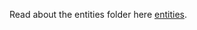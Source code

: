 Read about the entities folder here [entities](https://jbreckmckye.gitbook.io/node-ts-architecture/step-by-step/entities).